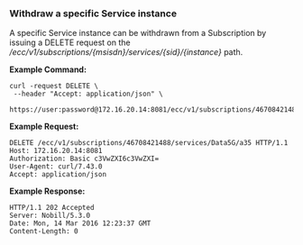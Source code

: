 ### Withdraw a specific Service instance

A specific Service instance can be withdrawn from a Subscription by issuing a DELETE request on the _/ecc/v1/subscriptions/{msisdn}/services/{sid}/{instance}_ path. 

__Example Command:__
```
curl -request DELETE \
 --header "Accept: application/json" \
 https://user:password@172.16.20.14:8081/ecc/v1/subscriptions/46708421488/services/Data5G/a35
```

__Example Request:__
```
DELETE /ecc/v1/subscriptions/46708421488/services/Data5G/a35 HTTP/1.1
Host: 172.16.20.14:8081
Authorization: Basic c3VwZXI6c3VwZXI=
User-Agent: curl/7.43.0
Accept: application/json
```

__Example Response:__
```
HTTP/1.1 202 Accepted
Server: Nobill/5.3.0
Date: Mon, 14 Mar 2016 12:23:37 GMT
Content-Length: 0
```
